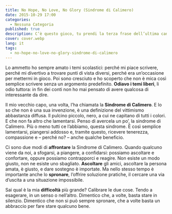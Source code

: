 ```yaml
---
title: No Hope, No Love, No Glory (Sindrome di Calimero)
date: 2015-10-29 17:00
categories:
  - Nessuna Categoria
published: true
description: C’è questo gioco, tu prendi la terza frase dell’ultima canzone che hai sentito e ci improvvisi sopra qualcosa. Può essere un disegno, un’altra canzone, o anche una storia o uno scritto. L’importante è che ci dedichi un quarto d’ora. Non di più.
cover: cover.webp
lang: it
tags:
  - no-hope-no-love-no-glory-sindrome-di-calimero
---
```


Lo ammetto ho sempre amato i temi scolastici: perché mi piace scrivere, perché mi divertivo a trovare punti di vista diversi, perché era un’occasione per mettermi in gioco. Poi sono cresciuto e ho scoperto che non è mica così semplice scrivere senza un argomento predefinito. **Odiavo i temi liberi**, li odio tuttora: in fin dei conti non ho mai pensato di avere qualcosa di interessante da dire.

Il mio vecchio capo, una volta, l’ha chiamata la **Sindrome di Calimero**. E lo so che non è una sua invenzione, è una definizione del vittimismo abbastanza diffusa. Il pulcino piccolo, nero, a cui ne capitano di tutti i colori. E che non fa altro che lamentarsi. Penso di avercela un po’, la sindrome di Calimero. Più o meno tutti ce l’abbiamo, questa sindrome. È così semplice lamentarsi, piangersi addosso e, tramite questo, ricevere tenerezza, compassione e – perché no? – anche qualche beneficio.

Ci sono due modi di **affrontare** la Sindrome di Calimero. Quando qualcuno viene da noi, a sfogarsi, a piangere, a confidarsi: possiamo ascoltare e confortare, oppure possiamo contrapporci e reagire. Non esiste un modo giusto, non ne esiste uno sbagliato. **Ascoltare** gli amici, ascoltare la persona amata, è giusto, e dare sostegno è importate. Ma nello stesso tempo è importante anche lo **spronare**, l’offrire soluzione pratiche, il cercare una via d’uscita a una situazione impossibile.

Sai qual è la mia **difficoltà** più grande? Calibrare le due cose. Tendo a esagerare, in un senso o nell’altro. Dimentico che, a volte, basta stare in silenzio. Dimentico che non si può sempre spronare, che a volte basta un abbraccio per fare stare qualcuno bene.
